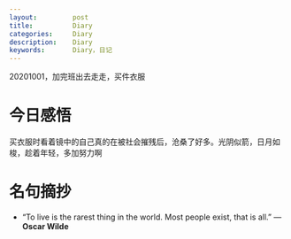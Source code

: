 ```yaml
---
layout:     	post
title:      	Diary
categories: 	Diary
description:   	Diary
keywords: 		Diary，日记 
---
```


20201001，加完班出去走走，买件衣服

# 今日感悟

买衣服时看着镜中的自己真的在被社会摧残后，沧桑了好多。光阴似箭，日月如梭，趁着年轻，多加努力啊

# 名句摘抄

- “To live is the rarest thing in the world. Most people exist, that is all.”
  ― **Oscar Wilde**

